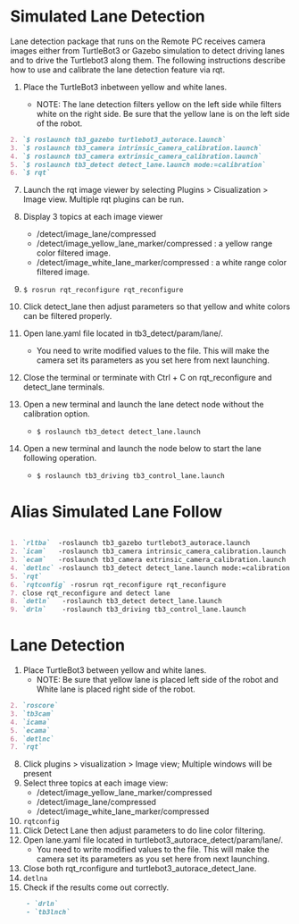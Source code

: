 # Simulated Lane Detection

Lane detection package that runs on the Remote PC receives camera images either from TurtleBot3 or Gazebo simulation to detect driving lanes and to drive the Turtlebot3 along them.
The following instructions describe how to use and calibrate the lane detection feature via rqt.

1. Place the TurtleBot3 inbetween yellow and white lanes.

    - NOTE: The lane detection filters yellow on the left side while filters white on the right side. Be sure that the yellow lane is on the left side of the robot.

```markdown
2. `$ roslaunch tb3_gazebo turtlebot3_autorace.launch`
3. `$ roslaunch tb3_camera intrinsic_camera_calibration.launch`
4. `$ roslaunch tb3_camera extrinsic_camera_calibration.launch`
5. `$ roslaunch tb3_detect detect_lane.launch mode:=calibration`
6. `$ rqt`
```
7. Launch the rqt image viewer by selecting Plugins > Cisualization > Image view.
Multiple rqt plugins can be run.
8. Display 3 topics at each image viewer
    - /detect/image_lane/compressed
    - /detect/image_yellow_lane_marker/compressed : a yellow range color filtered image.
    - /detect/image_white_lane_marker/compressed : a white range color filtered image.

9. `$ rosrun rqt_reconfigure rqt_reconfigure`
10. Click detect_lane then adjust parameters so that yellow and white colors can be filtered properly.

11. Open lane.yaml file located in tb3_detect/param/lane/. 
    - You need to write modified values to the file. This will make the camera set its parameters as you set here from next launching.

12. Close the terminal or terminate with Ctrl + C on rqt_reconfigure and detect_lane terminals.

13. Open a new terminal and launch the lane detect node without the calibration option.
    - `$ roslaunch tb3_detect detect_lane.launch`

14. Open a new terminal and launch the node below to start the lane following operation.
    - `$ roslaunch tb3_driving tb3_control_lane.launch`


# Alias Simulated Lane Follow
```markdown

1. `rltba`  -roslaunch tb3_gazebo turtlebot3_autorace.launch
2. `icam`   -roslaunch tb3_camera intrinsic_camera_calibration.launch
3. `ecam`   -roslaunch tb3_camera extrinsic_camera_calibration.launch
4. `detlnc` -roslaunch tb3_detect detect_lane.launch mode:=calibration
5. `rqt`
6. `rqtconfig` -rosrun rqt_reconfigure rqt_reconfigure
7. close rqt_reconfigure and detect lane
8. `detln`   -roslaunch tb3_detect detect_lane.launch
9. `drln`    -roslaunch tb3_driving tb3_control_lane.launch

```


# Lane Detection

1. Place TurtleBot3 between yellow and white lanes.
    - NOTE: Be sure that yellow lane is placed left side of the robot and White lane is placed right side of the robot.
```markdown
2. `roscore`
3. `tb3cam`
4. `icama`
5. `ecama`
6. `detlnc`
7. `rqt`
```
8. Click plugins > visualization > Image view; Multiple windows will be present
9. Select three topics at each image view: 
    - /detect/image_yellow_lane_marker/compressed
    - /detect/image_lane/compressed
    - /detect/image_white_lane_marker/compressed
10. `rqtconfig`
11. Click Detect Lane then adjust parameters to do line color filtering.
12. Open lane.yaml file located in turtlebot3_autorace_detect/param/lane/. 
    - You need to write modified values to the file. This will make the camera set its parameters as you set here from next launching.
13. Close both rqt_rconfigure and turtlebot3_autorace_detect_lane.
14. `detlna`
15. Check if the results come out correctly.
```markdown
    - `drln`
    - `tb3lnch`
```